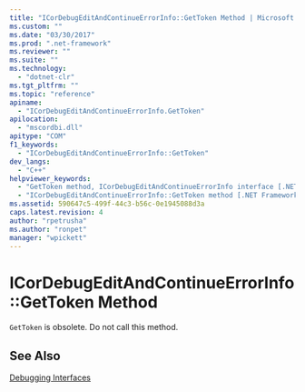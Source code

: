```yaml
---
title: "ICorDebugEditAndContinueErrorInfo::GetToken Method | Microsoft Docs"
ms.custom: ""
ms.date: "03/30/2017"
ms.prod: ".net-framework"
ms.reviewer: ""
ms.suite: ""
ms.technology: 
  - "dotnet-clr"
ms.tgt_pltfrm: ""
ms.topic: "reference"
apiname: 
  - "ICorDebugEditAndContinueErrorInfo.GetToken"
apilocation: 
  - "mscordbi.dll"
apitype: "COM"
f1_keywords: 
  - "ICorDebugEditAndContinueErrorInfo::GetToken"
dev_langs: 
  - "C++"
helpviewer_keywords: 
  - "GetToken method, ICorDebugEditAndContinueErrorInfo interface [.NET Framework debugging]"
  - "ICorDebugEditAndContinueErrorInfo::GetToken method [.NET Framework debugging]"
ms.assetid: 590647c5-499f-44c3-b56c-0e1945088d3a
caps.latest.revision: 4
author: "rpetrusha"
ms.author: "ronpet"
manager: "wpickett"
---
```

# ICorDebugEditAndContinueErrorInfo::GetToken Method
`GetToken` is obsolete. Do not call this method.  
  
## See Also  
 [Debugging Interfaces](../../../../docs/framework/unmanaged-api/debugging/debugging-interfaces.md)